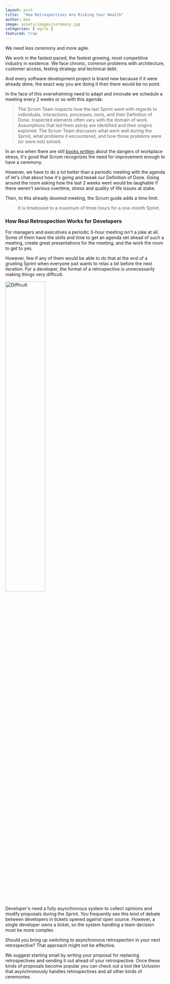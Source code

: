 ```yaml
---
layout: post
title:  "How Retrospectives Are Risking Your Health"
author: ben
image: assets/images/ceremony.jpg
categories: [ agile ]
featured: true
---
```

We need less ceremony and more agile.

We work in the fastest paced, the fastest growing, most competitive industry in 
existence. We face chronic, common problems with architecture, customer access,
testing strategy and technical debt.

And every software development project is brand new because if it were already
done, the exact way you are doing it then there would be no point.

In the face of this overwhelming need to adapt and innovate we schedule a
meeting every 2 weeks or so with this agenda:

>The Scrum Team inspects how the last Sprint went with regards to individuals, interactions, processes, tools, and their Definition of Done. Inspected elements often vary with the domain of work. Assumptions that led them astray are identified and their origins explored. The Scrum Team discusses what went well during the Sprint, what problems it encountered, and how those problems were (or were not) solved.

In an era when there are still [books written](https://www.gsb.stanford.edu/faculty-research/books/dying-paycheck) about
the dangers of workplace stress, it's good that Scrum recognizes the need for
improvement enough to have a ceremony.

However, we have to do a lot better than a periodic meeting with the agenda of
let's chat about how it's going and tweak our Definition of Done. Going around
the room asking how the last 2 weeks went would be laughable if there weren't
serious overtime, stress and quality of life issues at stake.

Then, to this already doomed meeting, the Scrum guide adds a time limit.
>It is timeboxed to a maximum of three hours for a one-month Sprint.

### How Real Retrospection Works for Developers
For managers and executives a periodic 3-hour meeting isn't a joke at all.
Some of them have the skills and time to get an agenda set ahead of 
such a meeting, create great presentations for the meeting, and the work the
room to get to yes.

However, few if any of them would be able to do that at the end of a grueling
Sprint when everyone just wants to relax a bit before the next iteration. For a developer,
the format of a retrospective is unnecessarily making things very difficult.

<img src="{{ site.baseurl }}/assets/images/practicing-yoga.jpg" alt="Difficult" style="width: 50%;" />

Developer's need a fully asynchronous system to collect opinions and modify proposals during 
the Sprint. You frequently see this kind of debate between developers in tickets opened against 
open source. However, a single developer owns a ticket, so the system handling a team decision must be 
more complex.

Should you bring up switching to asynchronous retrospection in your next retrospective? That approach
might not be effective.

We suggest starting small by writing your proposal for replacing retrospectives and sending it out
ahead of your retrospective. Once these kinds of proposals become popular you can check out a tool 
like Uclusion that asynchronously handles retrospectives and all other kinds of ceremonies.

